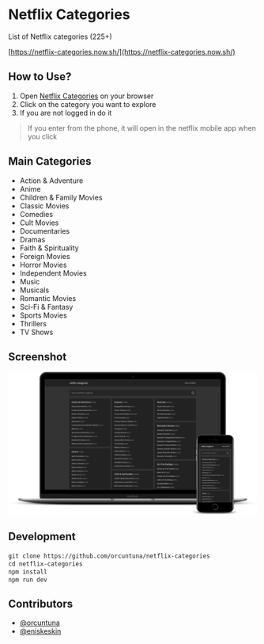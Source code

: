 # Netflix Categories

List of Netflix categories (225+)

[https://netflix-categories.now.sh/](https://netflix-categories.now.sh/)

## How to Use?

1. Open [Netflix Categories](https://netflix-categories.now.sh/) on your browser
2. Click on the category you want to explore
3. If you are not logged in do it

> If you enter from the phone, it will open in the netflix mobile app when you click

## Main Categories

- Action & Adventure
- Anime
- Children & Family Movies
- Classic Movies
- Comedies
- Cult Movies
- Documentaries
- Dramas
- Faith & Spirituality
- Foreign Movies
- Horror Movies
- Independent Movies
- Music
- Musicals
- Romantic Movies
- Sci-Fi & Fantasy
- Sports Movies
- Thrillers
- TV Shows

## Screenshot

![screenshot](https://raw.githubusercontent.com/orcuntuna/netflix-categories/master/public/img/screenshot.png)

## Development

```
git clone https://github.com/orcuntuna/netflix-categories
cd netflix-categories
npm install
npm run dev
```

## Contributors

- [@orcuntuna](https://github.com/orcuntuna)
- [@eniskeskin](https://github.com/eniskeskin)